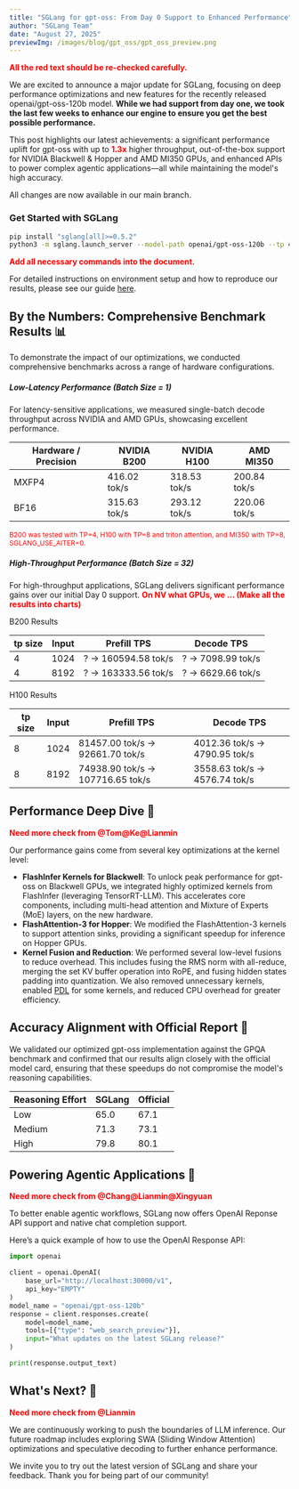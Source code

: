 ```yaml
---
title: "SGLang for gpt-oss: From Day 0 Support to Enhanced Performance"
author: "SGLang Team"
date: "August 27, 2025"
previewImg: /images/blog/gpt_oss/gpt_oss_preview.png
---
```


<span style="color: red; font-weight: bold;">
All the red text should be re-checked carefully.
</span>

We are excited to announce a major update for SGLang, focusing on deep performance optimizations and new features for the recently released openai/gpt-oss-120b model. **While we had support from day one, we took the last few weeks to enhance our engine to ensure you get the best possible performance.**

This post highlights our latest achievements: a significant performance uplift for gpt-oss with up to <span style="color: red; font-weight: bold;">1.3x</span> higher throughput, out-of-the-box support for NVIDIA Blackwell & Hopper and AMD MI350 GPUs, and enhanced APIs to power complex agentic applications—all while maintaining the model's high accuracy.

All changes are now available in our main branch.

### Get Started with SGLang

```bash
pip install "sglang[all]>=0.5.2"
python3 -m sglang.launch_server --model-path openai/gpt-oss-120b --tp 4
```

<div style="color: red; font-weight: bold;">
Add all necessary commands into the document.
</div>

For detailed instructions on environment setup and how to reproduce our results, please see our guide [here](https://docs.sglang.ai/basic_usage/gpt_oss.html).

## By the Numbers: Comprehensive Benchmark Results 📊

To demonstrate the impact of our optimizations, we conducted comprehensive benchmarks across a range of hardware configurations.

##### Low-Latency Performance (Batch Size = 1)

For latency-sensitive applications, we measured single-batch decode throughput across NVIDIA and AMD GPUs, showcasing excellent performance.

| Hardware / Precision | NVIDIA B200  | NVIDIA H100  | AMD MI350    |
| -------------------- | ------------ | ------------ | ------------ |
| MXFP4                | 416.02 tok/s | 318.53 tok/s | 200.84 tok/s |
| BF16                 | 315.63 tok/s | 293.12 tok/s | 220.06 tok/s |

<span style="color: red; font-size: 12px;">
B200 was tested with TP=4, H100 with TP=8 and triton attention, and MI350 with TP=8, SGLANG_USE_AITER=0.
</span>

##### High-Throughput Performance (Batch Size = 32)

For high-throughput applications, SGLang delivers significant performance gains over our initial Day 0 support. <span style="color: red; font-weight: bold;">On NV what GPUs, we ... (Make all the results into charts)</span>

B200 Results

| tp size | Input | Prefill TPS          | Decode TPS         |
| ------- | ----- | -------------------- | ------------------ |
| 4       | 1024  | ? -> 160594.58 tok/s | ? -> 7098.99 tok/s |
| 4       | 8192  | ? -> 163333.56 tok/s | ? -> 6629.66 tok/s |

H100 Results

| tp size | Input | Prefill TPS                       | Decode TPS                     |
| ------- | ----- | --------------------------------- | ------------------------------ |
| 8       | 1024  | 81457.00 tok/s -> 92661.70 tok/s  | 4012.36 tok/s -> 4790.95 tok/s |
| 8       | 8192  | 74938.90 tok/s -> 107716.65 tok/s | 3558.63 tok/s -> 4576.74 tok/s |


## Performance Deep Dive 🚀

<div style="color: red; font-weight: bold;">
Need more check from @Tom@Ke@Lianmin
</div>

Our performance gains come from several key optimizations at the kernel level:

- **FlashInfer Kernels for Blackwell**: To unlock peak performance for gpt-oss on Blackwell GPUs, we integrated highly optimized kernels from FlashInfer (leveraging TensorRT-LLM). This accelerates core components, including multi-head attention and Mixture of Experts (MoE) layers, on the new hardware.
- **FlashAttention-3 for Hopper**: We modified the FlashAttention-3 kernels to support attention sinks, providing a significant speedup for inference on Hopper GPUs.
- **Kernel Fusion and Reduction**: We performed several low-level fusions to reduce overhead. This includes fusing the RMS norm with all-reduce, merging the set KV buffer operation into RoPE, and fusing hidden states padding into quantization. We also removed unnecessary kernels, enabled [PDL](https://docs.nvidia.com/cuda/cuda-c-programming-guide/index.html#programmatic-dependent-launch-and-synchronization) for some kernels, and reduced CPU overhead for greater efficiency.

## Accuracy Alignment with Official Report 🎯

We validated our optimized gpt-oss implementation against the GPQA benchmark and confirmed that our results align closely with the official model card, ensuring that these speedups do not compromise the model's reasoning capabilities.

| Reasoning Effort | SGLang | Official |
| ---------------- | ------ | -------- |
| Low              | 65.0   | 67.1     |
| Medium           | 71.3   | 73.1     |
| High             | 79.8   | 80.1     |

## Powering Agentic Applications 🤖

<div style="color: red; font-weight: bold;">
Need more check from @Chang@Lianmin@Xingyuan
</div>

To better enable agentic workflows, SGLang now offers OpenAI Reponse API support and native chat completion support.

Here’s a quick example of how to use the OpenAI Response API:

```python
import openai

client = openai.OpenAI(
    base_url="http://localhost:30000/v1",
    api_key="EMPTY"
)
model_name = "openai/gpt-oss-120b"
response = client.responses.create(
    model=model_name,
    tools=[{"type": "web_search_preview"}],
    input="What updates on the latest SGLang release?"
)

print(response.output_text)
```

## What's Next? 🔮

<div style="color: red; font-weight: bold;">
Need more check from @Lianmin
</div>

We are continuously working to push the boundaries of LLM inference. Our future roadmap includes exploring SWA (Sliding Window Attention) optimizations and speculative decoding to further enhance performance.

We invite you to try out the latest version of SGLang and share your feedback. Thank you for being part of our community!